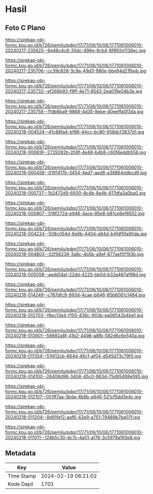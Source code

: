 # Hasil

## Foto C Plano

https://sirekap-obj-formc.kpu.go.id/b726/pemilu/pdpr/17/71/06/10/06/1771061006010-20240217-235625--6e48c4c8-30dc-496e-9cb4-8f892e1138ec.jpg

https://sirekap-obj-formc.kpu.go.id/b726/pemilu/pdpr/17/71/06/10/06/1771061006010-20240217-235706--cc39c828-3c9a-49d3-980e-bbe84d21fbeb.jpg

https://sirekap-obj-formc.kpu.go.id/b726/pemilu/pdpr/17/71/06/10/06/1771061006010-20240217-235732--ef268b93-f9ff-4e71-8543-2ea019e04b3e.jpg

https://sirekap-obj-formc.kpu.go.id/b726/pemilu/pdpr/17/71/06/10/06/1771061006010-20240217-235758--7fdb8ba9-9868-4d35-8ebe-40eeffa0f3da.jpg

https://sirekap-obj-formc.kpu.go.id/b726/pemilu/pdpr/17/71/06/10/06/1771061006010-20240218-004524--41c88fa4-bf96-44cc-bc80-958dcf3837d1.jpg

https://sirekap-obj-formc.kpu.go.id/b726/pemilu/pdpr/17/71/06/10/06/1771061006010-20240218-000619--2729282b-259f-4e48-b4b8-c60f4eddb556.jpg

https://sirekap-obj-formc.kpu.go.id/b726/pemilu/pdpr/17/71/06/10/06/1771061006010-20240218-000458--0191417b-3454-4ed7-aed6-a38864ddbcd9.jpg

https://sirekap-obj-formc.kpu.go.id/b726/pemilu/pdpr/17/71/06/10/06/1771061006010-20240218-000737--1b2472d9-6930-4c4b-8a4b-617dfa3a0ba0.jpg

https://sirekap-obj-formc.kpu.go.id/b726/pemilu/pdpr/17/71/06/10/06/1771061006010-20240218-000807--518f272d-e946-4ace-85e8-b81ce8e16552.jpg

https://sirekap-obj-formc.kpu.go.id/b726/pemilu/pdpr/17/71/06/10/06/1771061006010-20240218-004224--508c054d-6e6b-4404-a84d-b4fdf5fa90da.jpg

https://sirekap-obj-formc.kpu.go.id/b726/pemilu/pdpr/17/71/06/10/06/1771061006010-20240218-004803--02f58239-3a8c-4b5b-a9ef-877aef0f193b.jpg

https://sirekap-obj-formc.kpu.go.id/b726/pemilu/pdpr/17/71/06/10/06/1771061006010-20240218-005058--aedd14a1-22dd-4225-bb0d-b32e467af98d.jpg

https://sirekap-obj-formc.kpu.go.id/b726/pemilu/pdpr/17/71/06/10/06/1771061006010-20240218-014249--c767dfc9-893d-4cae-b646-85b6061c1484.jpg

https://sirekap-obj-formc.kpu.go.id/b726/pemilu/pdpr/17/71/06/10/06/1771061006010-20240218-012703--f8ec13e4-f150-436c-903b-ea06542b4be1.jpg

https://sirekap-obj-formc.kpu.go.id/b726/pemilu/pdpr/17/71/06/10/06/1771061006010-20240218-013901--58692a8f-41b2-4498-a8fb-582d6c6e540a.jpg

https://sirekap-obj-formc.kpu.go.id/b726/pemilu/pdpr/17/71/06/10/06/1771061006010-20240218-011354--51f412cb-864d-46c1-af04-d545d73c79f0.jpg

https://sirekap-obj-formc.kpu.go.id/b726/pemilu/pdpr/17/71/06/10/06/1771061006010-20240218-014100--26408d98-3406-45c0-863d-75d95488e595.jpg

https://sirekap-obj-formc.kpu.go.id/b726/pemilu/pdpr/17/71/06/10/06/1771061006010-20240218-012107--051ff7aa-3bda-4b8b-a646-521cf5dd3e4c.jpg

https://sirekap-obj-formc.kpu.go.id/b726/pemilu/pdpr/17/71/06/10/06/1771061006010-20240218-011204--8d91fef2-aaf6-42e9-a751-79489b7ba07f.jpg

https://sirekap-obj-formc.kpu.go.id/b726/pemilu/pdpr/17/71/06/10/06/1771061006010-20240218-011011--124b5c30-dc7c-4a01-a176-3c5979a193e8.jpg


## Metadata

| Key        | Value               |
| ---------- | ------------------- |
| Time Stamp | 2024-02-19 06:21:02 |
| Kode Dapil | 1701                |



